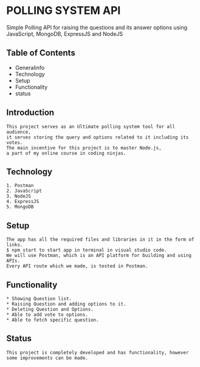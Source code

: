 # POLLING SYSTEM API

Simple Polling API for raising the questions and its answer options using JavaScript, MongoDB, ExpressJS and NodeJS

## Table of Contents

- Generalinfo
- Technology
- Setup
- Functionality
- status

## Introduction

    This project serves as an Ultimate polling system tool for all audience,
    it serves storing the query and options related to it including its votes.
    The main incentive for this project is to master Node.js,
    a part of my online course in coding ninjas.

## Technology

    1. Postman
    2. JavaScript
    3. NodeJS
    4. ExpressJS
    5. MongoDB

## Setup

    The app has all the required files and libraries in it in the form of links.
    $ npm start to start app in terminal in visual studio code.
    We will use Postman, which is an API platform for building and using APIs.
    Every API route which we made, is tested in Postman.

## Functionality

    * Showing Question list.
    * Raising Question and adding options to it.
    * Deleting Question and Options.
    * Able to add vote to options.
    * Able to fetch specific question.

## Status

    This project is completely developed and has functionality, however
    some improvements can be made.
